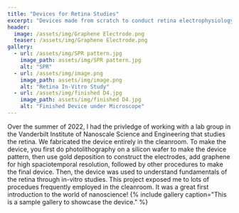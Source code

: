 ```yaml
---
title: "Devices for Retina Studies"
excerpt: "Devices made from scratch to conduct retina electrophysiology studies"
header:
  image: /assets/img/Graphene Electrode.png
  teaser: /assets/img/Graphene Electrode.png
gallery:
  - url: /assets/img/SPR pattern.jpg
    image_path: assets/img/SPR pattern.jpg
    alt: "SPR"
  - url: /assets/img/image.png
    image_path: assets/img/image.png
    alt: "Retina In-Vitro Study"
  - url: /assets/img/finished D4.jpg
    image_path: assets/img/finished D4.jpg
    alt: "Finished Device under Microscope"
---
```


Over the summer of 2022, I had the privledge of working with a lab group in the Vanderbilt Institute of Nanoscale Science and Engineering that studies the retina. We fabricated the device entirely in the cleanroom. To make the device, you first do photolithography on a silicon wafer to make the device pattern, then use gold deposition to construct the electrodes, add graphene for high spaciotemporal resolution, followed by other procedures to make the final device. Then, the device was used to understand fundamentals of the retina through in-vitro studies.
This project exposed me to lots of procedues frequently employed in the cleanroom. It was a great first introduction to the world of nanoscience!
{% include gallery caption="This is a sample gallery to showcase the device." %}
